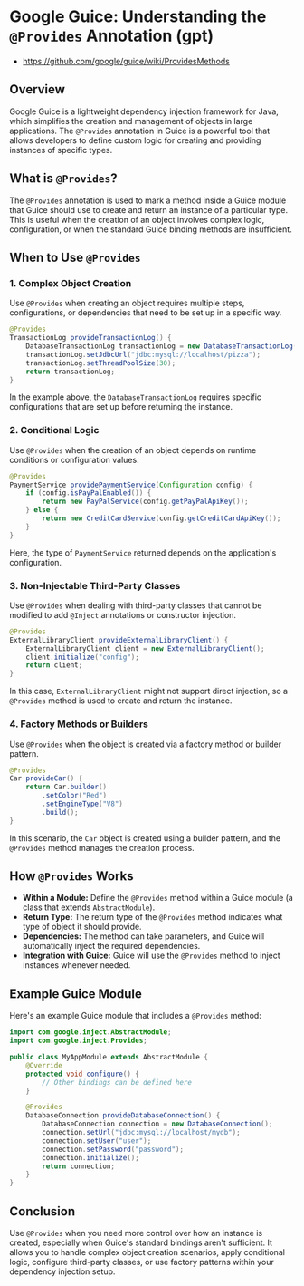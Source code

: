 
# Google Guice: Understanding the `@Provides` Annotation (gpt)

- https://github.com/google/guice/wiki/ProvidesMethods

## Overview

Google Guice is a lightweight dependency injection framework for Java, which simplifies the creation and management of objects in large applications. The `@Provides` annotation in Guice is a powerful tool that allows developers to define custom logic for creating and providing instances of specific types.

## What is `@Provides`?

The `@Provides` annotation is used to mark a method inside a Guice module that Guice should use to create and return an instance of a particular type. This is useful when the creation of an object involves complex logic, configuration, or when the standard Guice binding methods are insufficient.

## When to Use `@Provides`

### 1. Complex Object Creation

Use `@Provides` when creating an object requires multiple steps, configurations, or dependencies that need to be set up in a specific way.

```java
@Provides
TransactionLog provideTransactionLog() {
    DatabaseTransactionLog transactionLog = new DatabaseTransactionLog();
    transactionLog.setJdbcUrl("jdbc:mysql://localhost/pizza");
    transactionLog.setThreadPoolSize(30);
    return transactionLog;
}
```

In the example above, the `DatabaseTransactionLog` requires specific configurations that are set up before returning the instance.

### 2. Conditional Logic

Use `@Provides` when the creation of an object depends on runtime conditions or configuration values.

```java
@Provides
PaymentService providePaymentService(Configuration config) {
    if (config.isPayPalEnabled()) {
        return new PayPalService(config.getPayPalApiKey());
    } else {
        return new CreditCardService(config.getCreditCardApiKey());
    }
}
```

Here, the type of `PaymentService` returned depends on the application's configuration.

### 3. Non-Injectable Third-Party Classes

Use `@Provides` when dealing with third-party classes that cannot be modified to add `@Inject` annotations or constructor injection.

```java
@Provides
ExternalLibraryClient provideExternalLibraryClient() {
    ExternalLibraryClient client = new ExternalLibraryClient();
    client.initialize("config");
    return client;
}
```

In this case, `ExternalLibraryClient` might not support direct injection, so a `@Provides` method is used to create and return the instance.

### 4. Factory Methods or Builders

Use `@Provides` when the object is created via a factory method or builder pattern.

```java
@Provides
Car provideCar() {
    return Car.builder()
        .setColor("Red")
        .setEngineType("V8")
        .build();
}
```

In this scenario, the `Car` object is created using a builder pattern, and the `@Provides` method manages the creation process.

## How `@Provides` Works

- **Within a Module:** Define the `@Provides` method within a Guice module (a class that extends `AbstractModule`).
- **Return Type:** The return type of the `@Provides` method indicates what type of object it should provide.
- **Dependencies:** The method can take parameters, and Guice will automatically inject the required dependencies.
- **Integration with Guice:** Guice will use the `@Provides` method to inject instances whenever needed.

## Example Guice Module

Here's an example Guice module that includes a `@Provides` method:

```java
import com.google.inject.AbstractModule;
import com.google.inject.Provides;

public class MyAppModule extends AbstractModule {
    @Override
    protected void configure() {
        // Other bindings can be defined here
    }

    @Provides
    DatabaseConnection provideDatabaseConnection() {
        DatabaseConnection connection = new DatabaseConnection();
        connection.setUrl("jdbc:mysql://localhost/mydb");
        connection.setUser("user");
        connection.setPassword("password");
        connection.initialize();
        return connection;
    }
}
```

## Conclusion

Use `@Provides` when you need more control over how an instance is created, especially when Guice's standard bindings aren't sufficient. It allows you to handle complex object creation scenarios, apply conditional logic, configure third-party classes, or use factory patterns within your dependency injection setup.
